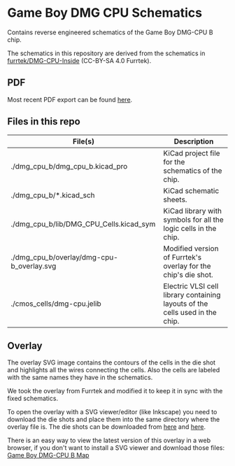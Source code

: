 Game Boy DMG CPU Schematics
===========================

Contains reverse engineered schematics of the Game Boy DMG-CPU B chip.

The schematics in this repository are derived from the schematics in
[furrtek/DMG-CPU-Inside](https://github.com/furrtek/DMG-CPU-Inside) (CC-BY-SA 4.0 Furrtek).


PDF
---

Most recent PDF export can be found
[here](http://iceboy.a-singer.de/doc/dmg_cpu_b_sch.pdf).


Files in this repo
------------------

| File(s)                                   | Description                                                                  |
| ----------------------------------------- | ---------------------------------------------------------------------------- |
| ./dmg_cpu_b/dmg_cpu_b.kicad_pro           | KiCad project file for the schematics of the chip.                           |
| ./dmg_cpu_b/*.kicad_sch                   | KiCad schematic sheets.                                                      |
| ./dmg_cpu_b/lib/DMG_CPU_Cells.kicad_sym   | KiCad library with symbols for all the logic cells in the chip.              |
| ./dmg_cpu_b/overlay/dmg-cpu-b_overlay.svg | Modified version of Furrtek's overlay for the chip's die shot.               |
| ./cmos_cells/dmg-cpu.jelib                | Electric VLSI cell library containing layouts of the cells used in the chip. |


Overlay
-------

The overlay SVG image contains the contours of the cells in the die shot and highlights all the wires
connecting the cells. Also the cells are labeled with the same names they have in the schematics.

We took the overlay from Furrtek and modified it to keep it in sync with the fixed schematics.

To open the overlay with a SVG viewer/editor (like Inkscape) you need to download the die shots and place
them into the same directory where the overlay file is.
The die shots can be downloaded from
[here](https://siliconpr0n.org/map/nintendo/dmg-cpu-b/single/nintendo_dmg-cpu-b_mz_mit20x.jpg) and
[here](https://siliconpr0n.org/map/nintendo/dmg-cpu-b/single/nintendo_dmg-cpu-b_s1-1_mit20x.jpg).

There is an easy way to view the latest version of this overlay in a web browser, if you don't want to
install a SVG viewer and download those files:
[Game Boy DMG-CPU B Map](http://iceboy.a-singer.de/dmg_cpu_b_map/)

